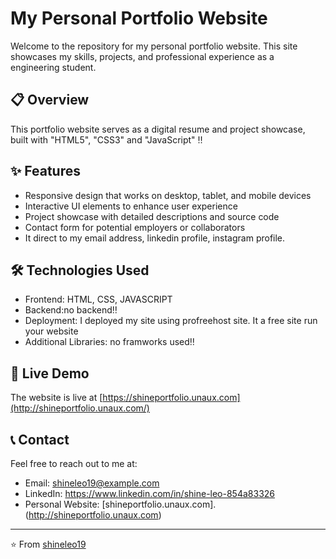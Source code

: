 # My Personal Portfolio Website

Welcome to the repository for my personal portfolio website. This site showcases my skills, projects, and professional experience as a engineering student.

## 📋 Overview

This portfolio website serves as a digital resume and project showcase, built with "HTML5", "CSS3" and "JavaScript" ‼️

## ✨ Features

- Responsive design that works on desktop, tablet, and mobile devices
- Interactive UI elements to enhance user experience
- Project showcase with detailed descriptions and source code
- Contact form for potential employers or collaborators
- It direct to my email address, linkedin profile, instagram profile.

## 🛠️ Technologies Used

- Frontend: HTML, CSS, JAVASCRIPT
- Backend:no backend‼️
- Deployment: I deployed my site using profreehost site. It a free site run your website
- Additional Libraries: no framworks used‼️

## 🚀 Live Demo

The website is live at [https://shineportfolio.unaux.com](http://shineportfolio.unaux.com/)

## 📞 Contact

Feel free to reach out to me at:
- Email: shineleo19@example.com
- LinkedIn: https://www.linkedin.com/in/shine-leo-854a83326
- Personal Website: [shineportfolio.unaux.com].(http://shineportfolio.unaux.com)

---

⭐️ From [shineleo19](https://github.com/yourusername)
